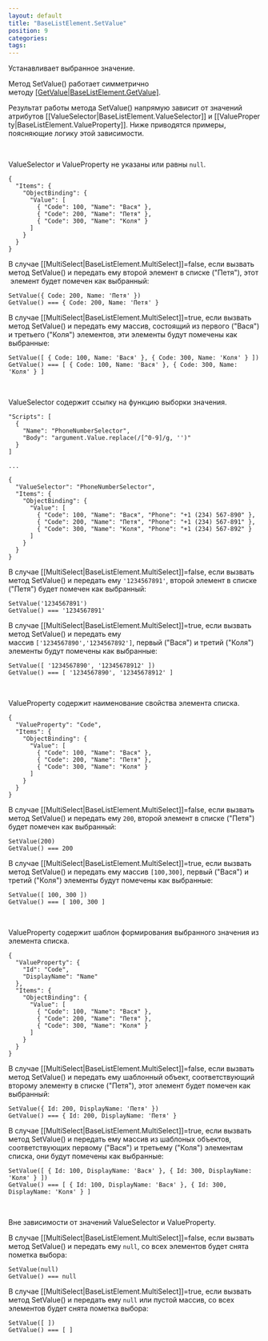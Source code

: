 ```yaml
---
layout: default
title: "BaseListElement.SetValue"
position: 9
categories: 
tags: 
---
```


Устанавливает выбранное значение. 

Метод SetValue() работает симметрично методу [[GetValue|BaseListElement.GetValue]](). 

Результат работы метода SetValue() напрямую зависит от значений атрибутов [[ValueSelector|BaseListElement.ValueSelector]] и [[ValueProperty|BaseListElement.ValueProperty]]. Ниже приводятся примеры, поясняющие логику этой зависимости.

   

ValueSelector и ValueProperty не указаны или равны `null`. 

```
{
  "Items": {
    "ObjectBinding": {
      "Value": [
        { "Code": 100, "Name": "Вася" },
        { "Code": 200, "Name": "Петя" },
        { "Code": 300, "Name": "Коля" }
      ]
    }
  }
}
```

В случае [[MultiSelect|BaseListElement.MultiSelect]]=false, если вызвать метод SetValue() и передать ему второй элемент в списке ("Петя"), этот  элемент будет помечен как выбранный:

```
SetValue({ Code: 200, Name: 'Петя' })
GetValue() === { Code: 200, Name: 'Петя' }
```

В случае [[MultiSelect|BaseListElement.MultiSelect]]=true, если вызвать метод SetValue() и передать ему массив, состоящий из первого ("Вася") и третьего ("Коля") элементов, эти элементы будут помечены как выбранные:

```
SetValue([ { Code: 100, Name: 'Вася' }, { Code: 300, Name: 'Коля' } ])
GetValue() === [ { Code: 100, Name: 'Вася' }, { Code: 300, Name: 'Коля' } ]
```

   

ValueSelector содержит ссылку на функцию выборки значения.

```
"Scripts": [
  {
    "Name": "PhoneNumberSelector",
    "Body": "argument.Value.replace(/[^0-9]/g, '')"
  }
]
   
...
   
{
  "ValueSelector": "PhoneNumberSelector",
  "Items": {
    "ObjectBinding": {
      "Value": [
        { "Code": 100, "Name": "Вася", "Phone": "+1 (234) 567-890" },
        { "Code": 200, "Name": "Петя", "Phone": "+1 (234) 567-891" },
        { "Code": 300, "Name": "Коля", "Phone": "+1 (234) 567-892" }
      ]
    }
  }
}
```

В случае [[MultiSelect|BaseListElement.MultiSelect]]=false, если вызвать метод SetValue() и передать ему `'1234567891'`, второй элемент в списке ("Петя") будет помечен как выбранный:

```
SetValue('1234567891')
GetValue() === '1234567891'
```

В случае [[MultiSelect|BaseListElement.MultiSelect]]=true, если вызвать метод SetValue() и передать ему массив `['1234567890','1234567892']`, первый ("Вася") и третий ("Коля") элементы будут помечены как выбранные:

```
SetValue([ '1234567890', '12345678912' ])
GetValue() === [ '1234567890', '12345678912' ]
```

   

ValueProperty содержит наименование свойства элемента списка.

```
{
  "ValueProperty": "Code",
  "Items": {
    "ObjectBinding": {
      "Value": [
        { "Code": 100, "Name": "Вася" },
        { "Code": 200, "Name": "Петя" },
        { "Code": 300, "Name": "Коля" }
      ]
    }
  }
}
```

В случае [[MultiSelect|BaseListElement.MultiSelect]]=false, если вызвать метод SetValue() и передать ему `200`, второй элемент в списке ("Петя") будет помечен как выбранный:

```
SetValue(200)
GetValue() === 200
```

В случае [[MultiSelect|BaseListElement.MultiSelect]]=true, если вызвать метод SetValue() и передать ему массив `[100,300]`, первый ("Вася") и третий ("Коля") элементы будут помечены как выбранные:

```
SetValue([ 100, 300 ])
GetValue() === [ 100, 300 ]
```

   

ValueProperty содержит шаблон формирования выбранного значения из элемента списка.

```
{
  "ValueProperty": {
    "Id": "Code",
    "DisplayName": "Name"
  },
  "Items": {
    "ObjectBinding": {
      "Value": [
        { "Code": 100, "Name": "Вася" },
        { "Code": 200, "Name": "Петя" },
        { "Code": 300, "Name": "Коля" }
      ]
    }
  }
}
```

В случае [[MultiSelect|BaseListElement.MultiSelect]]=false, если вызвать метод SetValue() и передать ему шаблонный объект, соответствующий второму элементу в списке ("Петя"), этот элемент будет помечен как выбранный:

```
SetValue({ Id: 200, DisplayName: 'Петя' })
GetValue() === { Id: 200, DisplayName: 'Петя' }
```

В случае [[MultiSelect|BaseListElement.MultiSelect]]=true, если вызвать метод SetValue() и передать ему массив из шаблоных объектов, соответствующих первому ("Вася") и третьему ("Коля") элементам списка, они будут помечены как выбранные:

```
SetValue([ { Id: 100, DisplayName: 'Вася' }, { Id: 300, DisplayName: 'Коля' } ])
GetValue() === [ { Id: 100, DisplayName: 'Вася' }, { Id: 300, DisplayName: 'Коля' } ]
```

   

Вне зависимости от значений ValueSelector и ValueProperty.

В случае [[MultiSelect|BaseListElement.MultiSelect]]=false, если вызвать метод SetValue() и передать ему `null`, со всех элементов будет снята пометка выбора:

```
SetValue(null)
GetValue() === null
```

В случае [[MultiSelect|BaseListElement.MultiSelect]]=true, если вызвать метод SetValue() и передать ему `null` или пустой массив, со всех элементов будет снята пометка выбора:

```
SetValue([ ])
GetValue() === [ ]
```

 

 

